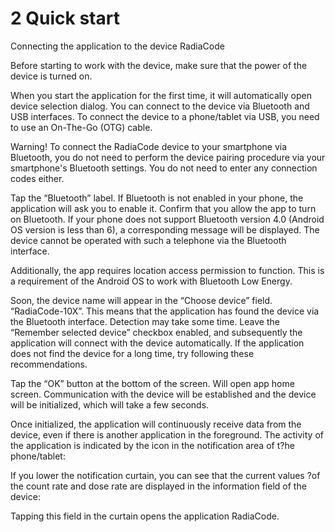 # 2 Quick start

Connecting the application to the device RadiaCode

Before starting to work with the device, make sure that the power of the device is turned on.

When you start the application for the first time, it will automatically open device selection dialog. You can connect to the device via Bluetooth and USB interfaces. To connect the device to a phone/tablet via USB, you need to use an On-The-Go (OTG) cable.

Warning! To connect the RadiaCode device to your smartphone via Bluetooth, you do not need to perform the device pairing procedure via your smartphone's Bluetooth settings. You do not need to enter any connection codes either.

Tap the “Bluetooth” label. If Bluetooth is not enabled in your phone, the application will ask you to enable it. Confirm that you allow the app to turn on Bluetooth. If your phone does not support Bluetooth version 4.0 (Android OS version is less than 6), a corresponding message will be displayed. The device cannot be operated with such a telephone via the Bluetooth interface.

Additionally, the app requires location access permission to function. This is a requirement of the Android OS to work with Bluetooth Low Energy.

Soon, the device name will appear in the “Choose device” field. “RadiaCode-10X”. This means that the application has found the device via the Bluetooth interface. Detection may take some time. Leave the “Remember selected device” checkbox enabled, and subsequently the application will connect with the device automatically. If the application does not find the device for a long time, try following these recommendations.

Tap the “OK” button at the bottom of the screen. Will open app home screen. Communication with the device will be established and the device will be initialized, which will take a few seconds.

Once initialized, the application will continuously receive data from the device, even if there is another application in the foreground. The activity of the application is indicated by the icon in the notification area of t?he phone/tablet:

If you lower the notification curtain, you can see that the current values ?of the count rate and dose rate are displayed in the information field of the device:

Tapping this field in the curtain opens the application RadiaCode.
